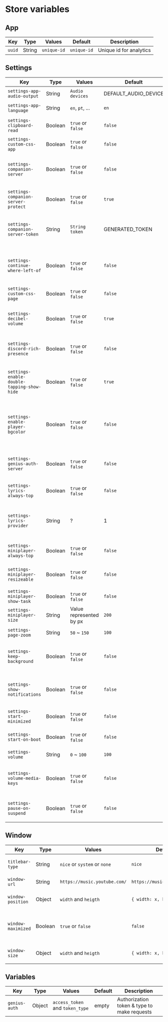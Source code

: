 # Store variables

## App
| Key                                   | Type    | Values                       | Default                      | Description             |
| ------------------------------------- | ------- | ---------------------------- | ---------------------------- | ----------------------- |
| `uuid`                                | String  | `unique-id`                  | `unique-id`                  | Unique id for analytics |

## Settings
| Key                                        | Type    | Values                       | Default                      | Description                                                                          |
| ------------------------------------------ | ------- | ---------------------------- | ---------------------------- | -------------------------------------------------------------------------------------|
| `settings-app-audio-output`                | String  | `Audio devices`              | DEFAULT_AUDIO_DEVICE         | Define default audio output                                                          |
| `settings-app-language`                    | String  | `en`, `pt`, ...              | `en`                         | Language of the app                                                                  |
| `settings-clipboard-read`                  | Boolean | `true` or `false`            | `false`                      | Reads the clipboard for youtube links                                                |
| `settings-custom-css-app`                  | Boolean | `true` or `false`            | `false`                      | Custom css for main app                                                              |
| `settings-companion-server`                | Boolean | `true` or `false`            | `false`                      | Companion Server to control the player remotely                                      |
| `settings-companion-server-protect`        | Boolean | `true` or `false`            | `true`                       | Enable or disable protection of companion                                            |
| `settings-companion-server-token`          | String  | `String token`               | GENERATED_TOKEN              | Token to prevent anonymous control of the player                                     |
| `settings-continue-where-left-of`          | Boolean | `true` or `false`            | `false`                      | When you close and open the app, will return where you stopped                       |
| `settings-custom-css-page`                 | Boolean | `true` or `false`            | `false`                      | Custom css for web page                                                              |
| `settings-decibel-volume`                  | Boolean | `true` or `false`            | `true`                       | Replace the volume control with a decibel based system                               |
| `settings-discord-rich-presence`           | Boolean | `true` or `false`            | `false`                      | Integration with Discord Rich Presence                                               |
| `settings-enable-double-tapping-show-hide` | Boolean | `true` or `false`            | `true`                       | Enable or disable double-tapping to show/hide main window                            |
| `settings-enable-player-bgcolor`           | Boolean | `true` or `false`            | `false`                      | Enable or disable setting the background of the player to the color of the cover art |
| `settings-genius-auth-server`              | Boolean | `true` or `false`            | `false`                      | Turns off the authentication server & Genius lyrics provider                         |
| `settings-lyrics-always-top`               | Boolean | `true` or `false`            | `false`                      | Always show lyrics window on top                                                     |
| `settings-lyrics-provider`                 | String  | ?                            | 1                            | Lyrics provider - Not entirely sure how this is implemented                          |
| `settings-miniplayer-always-top`           | Boolean | `true` or `false`            | `false`                      | Always show miniplayer on top                                                        |
| `settings-miniplayer-resizeable`           | Boolean | `true` or `false`            | `false`                      | Make miniplayer resizable or not                                                     |
| `settings-miniplayer-show-task`            | Boolean | `true` or `false`            | `false`                      | Hide from task bar                                                                   |
| `settings-miniplayer-size`                 | String  |  Value represented by px     | `200`                        | Size of miniplayer                                                                   |
| `settings-page-zoom`                       | String  | `50` ~ `150`                 | `100`                        | Zoom of the main window                                                              |
| `settings-keep-background`                 | Boolean | `true` or `false`            | `false`                      | When close main window, keep the player on background                                |
| `settings-show-notifications`              | Boolean | `true` or `false`            | `false`                      | Show notifications on desktop when change music                                      |
| `settings-start-minimized`                 | Boolean | `true` or `false`            | `false`                      | Open player minimized in tray                                                        |
| `settings-start-on-boot`                   | Boolean | `true` or `false`            | `false`                      | Open player when system starts                                                       |
| `settings-volume`                          | String  | `0` ~ `100`                  | `100`                        | Playback volume                                                                      |
| `settings-volume-media-keys`               | Boolean | `true` or `false`            | `false`                      | Enable media volume keys for the playback volume                                     |
| `settings-pause-on-suspend`                | Boolean | `true` or `false`            | `false`                      | Pause media playback on `suspend` event triggered                                    |

## Window
| Key                                   | Type    | Values                       | Default                      | Description                                   |
| ------------------------------------- | ------- | ---------------------------- | ---------------------------- | --------------------------------------------- |
| `titlebar-type`                       | String  | `nice` or `system` or `none` | `nice`                       | Type of frame titlebar                        |
| `window-url`                          | String  | `https://music.youtube.com/` | `https://music.youtube.com/` | YouTube Music Url                             |
| `window-position`                     | Object  | `width` and `heigth`         | `{ width: x, heigth: y }`    | Position of the main window                   |
| `window-maximized`                    | Boolean | `true` or `false`            | `false`                      | Value to define if window is maximized or not |
| `window-size`                         | Object  | `width` and `heigth`         | `{ width: x, heigth: y }`    | Sizes of the main window                      |

## Variables
| Key                                   | Type    | Values                         | Default                      | Description                                   |
| ------------------------------------- | ------- | ------------------------------ | ---------------------------- | --------------------------------------------- |
| `genius-auth`                         | Object  | `access_token` and `token_type`| empty                        | Authorization token & type to make requests   |
